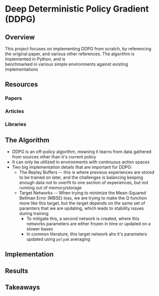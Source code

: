 # Deep Deterministic Policy Gradient (DDPG)

## Overview
This project focuses on implementing DDPG from scratch, by referencing the original paper, 
and various other references. The algorithm is implemented in Python, and is  
benchmarked in various simple environments against existing implementations

## Resources
### Papers


### Articles

### Libraries



## The Algorithm
* DDPG is an off-policy algorithm, meaning it learns from data gathered from sources other than it's current policy
* It can only be utilized in environments with continuous action spaces
* Two big implementation details that are important for DDPG:
  * The Replay Buffers -- this is where previous experiences are stored to be trained on later, and the challenges is balancing keeping enough data not to overfit to one section of experiences, but not running out of memory/storage
  * Target Networks -- When trying to minimize the Mean-Squared Bellman Error (MBSE) loss, we are trying to make the Q function more like this target, but the target depends on the same set of paramters that we are updating, which leads to stability issues during training
    * To mitigate this, a second network is created, where this networks parameters are either frozen in time or updated on a slower bases
    * In common literature, this target network ahs it's parameters updated using `polyak` averaging 


## Implementation


## Results


## Takeaways
